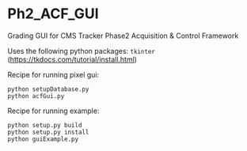# Ph2_ACF_GUI
Grading GUI for CMS Tracker Phase2 Acquisition &amp; Control Framework

Uses the following python packages: `tkinter` (https://tkdocs.com/tutorial/install.html)

Recipe for running pixel gui:
```
python setupDatabase.py
python acfGui.py
```

Recipe for running example:
```
python setup.py build
python setup.py install
python guiExample.py
```
